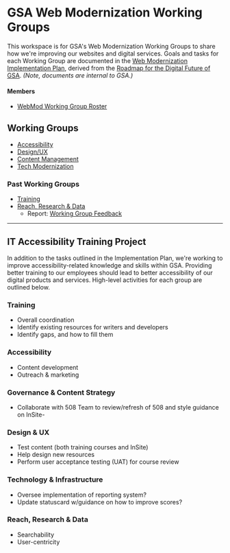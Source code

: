 # GSA Web Modernization Working Groups
This workspace is for GSA's Web Modernization Working Groups to share how we're improving our websites and digital services.
Goals and tasks for each Working Group are documented in the
[Web Modernization Implementation Plan](https://docs.google.com/document/d/1nbHbdd8dKKA4rcUWBmnzfKcMsXKGWDMUHlrDALb9Gy8/edit), derived from the
[Roadmap for the Digital Future of GSA](https://docs.google.com/document/d/1XjFGM-bN7lOLtWMDxrQbR9q6lG5iDsgYf_Z2E1yIyu8/edit#heading=h.xief23a14tjm). _(Note, documents are internal to GSA.)_

#### Members
* [WebMod Working Group Roster](https://docs.google.com/spreadsheets/d/1U0KXsO6HPXkbwT5npqRIjbIQhRX3LPxymObSrhziazI/edit#gid=718324354)

## Working Groups
- [Accessibility](https://github.com/GSA/wg-web-modernization/issues?q=is%3Aopen+is%3Aissue+label%3AWG-Accessibility)
- [Design/UX](https://github.com/GSA/wg-web-modernization/issues?q=is%3Aopen+is%3Aissue+label%3AWG-Design)
- [Content Management](https://github.com/GSA/wg-web-modernization/issues?q=is%3Aopen+is%3Aissue+label%3AWG-Content)
- [Tech Modernization](https://github.com/GSA/wg-web-modernization/issues?q=is%3Aopen+is%3Aissue+label%3AWG-Tech)
### Past Working Groups
- [Training](https://github.com/GSA/wg-web-modernization/issues?q=is%3Aopen+is%3Aissue+label%3AWG-Training)
- [Reach, Research & Data](https://github.com/GSA/wg-web-modernization/issues?q=is%3Aopen+is%3Aissue+label%3AWG-Reach+)
  - Report: [Working Group Feedback](https://docs.google.com/document/d/1aVGYBqTwLe5YES9kRNsrk2-RxDJBUMFWVoaVO8vxIOE/edit#heading=h.1gee5ww0jpvn)
---

## IT Accessibility Training Project
In addition to the tasks outlined in the Implementation Plan, we're working to improve accessibility-related knowledge and skills within GSA. Providing better training to our employees should lead to better accessibility of our digital products and services. High-level activities for each group are outlined below.

### Training
- Overall coordination
- Identify existing resources for writers and developers
- Identify gaps, and how to fill them

### Accessibility
- Content development
- Outreach & marketing

### Governance & Content Strategy
- Collaborate with 508 Team to review/refresh of 508 and style guidance on InSite-

### Design & UX
- Test content (both training courses and InSite)
- Help design new resources
- Perform user acceptance testing (UAT) for course review

### Technology & Infrastructure
- Oversee implementation of reporting system?
- Update statuscard w/guidance on how to improve scores?

### Reach, Research & Data
- Searchability
- User-centricity
